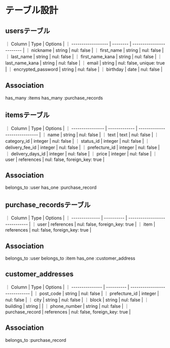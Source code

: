 # テーブル設計

## usersテーブル

｜ Column             |   Type   | Options                  |
｜ ------------------ | -------- | ------------------------ |
｜ nickname           |  string  | nul: false               |
｜ first_name         |  string  | nul: false               |
｜ last_name          |  string  | nul: false               |
｜ first_name_kana    |  string  | nul: false               |
｜ last_name_kana     |  string  | nul: false               |
｜ email              |  string  | nul: false, unique: true |
｜ encrypted_password |  string  | nul: false               |
｜ birthday           |  date    | nul: false               |

## Association

has_many :items
has_many :purchase_records

## itemsテーブル

｜ Column           |   Type        | Options                       |
｜ ---------------- | ------------- | ----------------------------- |
｜ name             | string        | nul: false                    |
｜ text             | text          | nul: false                    |
｜ category_id      | integer       | nul: false                    |
｜ status_id        | integer       | nul: false                   |
｜ delivery_fee_id  | integer       | nul: false                    |
｜ prefecture_id    | integer       | nul: false                   |
｜ delivery_days_id | integer       | nul: false                   |
｜ price            | integer       | nul: false                    |
｜ user             | references    | nul: false, foreign_key: true |

## Association

belongs_to :user
has_one :purchase_record

## purchase_recordsテーブル

｜ Column         | Type       | Options                       |
｜ -------------- | ---------- | ----------------------------- |
｜ user           | references | nul: false, foreign_key: true |
｜ item           | references | nul: false, foreign_key: true |


## Association
belongs_to :user
belongs_to :item
has_one :customer_address

## customer_addresses

｜ Column          | Type       | Options                       |
｜ --------------- | ---------- | ----------------------------- |
｜ post_code       | string     | nul: false                    |
｜ prefecture_id   | integer    | nul: false                    |
｜ city            | string     | nul: false                    |
｜ block           | string     | nul: false                    |
｜ building        | string     |                               |
｜ phone_number    | string     | nul: false                    |
｜ purchase_record | references | nul: false, foreign_key: true |

## Association

belongs_to :purchase_record